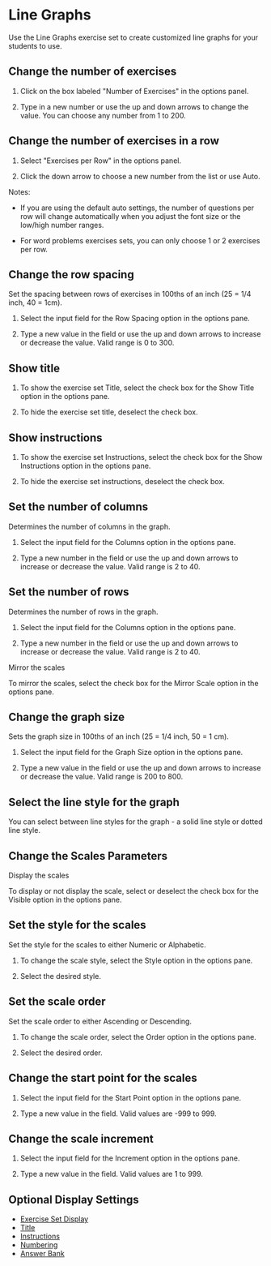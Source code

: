# Line Graphs

Use the Line Graphs exercise set to create customized line graphs for your students to use.

## Change the number of exercises

1. Click on the box labeled "Number of Exercises" in the options panel.

2. Type in a new number or use the up and down arrows to change the value. You can choose any number from 1 to 200.

## Change the number of exercises in a row

1. Select "Exercises per Row" in the options panel.

2. Click the down arrow to choose a new number from the list or use Auto.

Notes:

- If you are using the default auto settings, the number of questions per row will change automatically when you adjust the font size or the low/high number ranges.

- For word problems exercises sets, you can only choose 1 or 2 exercises per row.

## Change the row spacing

Set the spacing between rows of exercises in 100ths of an inch (25 = 1/4 inch, 40 = 1cm).

1. Select the input field for the Row Spacing option in the options pane.

2. Type a new value in the field or use the up and down arrows to increase or decrease the value. Valid range is 0 to 300.

## Show title

1. To show the exercise set Title, select the check box for the Show Title option in the options pane.

2. To hide the exercise set title, deselect the check box.

## Show instructions

1. To show the exercise set Instructions, select the check box for the Show Instructions option in the options pane.

2. To hide the exercise set instructions, deselect the check box.

## Set the number of columns

Determines the number of columns in the graph.

1. Select the input field for the Columns option in the options pane.

2. Type a new number in the field or use the up and down arrows to increase or decrease the value. Valid range is 2 to 40.

## Set the number of rows

Determines the number of rows in the graph.

1. Select the input field for the Columns option in the options pane.

2. Type a new number in the field or use the up and down arrows to increase or decrease the value. Valid range is 2 to 40.

Mirror the scales

To mirror the scales, select the check box for the Mirror Scale option in the options pane.

## Change the graph size

Sets the graph size in 100ths of an inch (25 = 1/4 inch, 50 = 1 cm).

1. Select the input field for the Graph Size option in the options pane.

2. Type a new value in the field or use the up and down arrows to increase or decrease the value. Valid range is 200 to 800.

## Select the line style for the graph

You can select between line styles for the graph - a solid line style or dotted line style.

## Change the Scales Parameters

Display the scales

To display or not display the scale, select or deselect the check box for the Visible option in the options pane.

## Set the style for the scales

Set the style for the scales to either Numeric or Alphabetic.

1. To change the scale style, select the Style option in the options pane.

2. Select the desired style.

## Set the scale order

Set the scale order to either Ascending or Descending.

1. To change the scale order, select the Order option in the options pane.

2. Select the desired order.

## Change the start point for the scales

1. Select the input field for the Start Point option in the options pane.

2. Type a new value in the field. Valid values are -999 to 999.

## Change the scale increment

1. Select the input field for the Increment option in the options pane.

2. Type a new value in the field. Valid values are 1 to 999.

## Optional Display Settings

- [Exercise Set Display](../../options/exercise-set-display-options.md)
- [Title](../../options/title-display-options.md)
- [Instructions](../../options/instructions-display-options.md)
- [Numbering](../../options/numbering-display-options.md)
- [Answer Bank](../../options/answer-bank-display-options.md)
